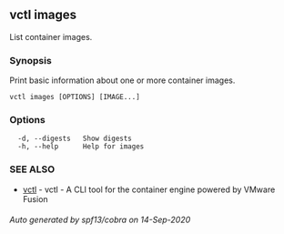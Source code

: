 ## vctl images

List container images.

### Synopsis

Print basic information about one or more container images.

```
vctl images [OPTIONS] [IMAGE...]
```

### Options

```
  -d, --digests   Show digests
  -h, --help      Help for images
```

### SEE ALSO

* [vctl](vctl.md)	 - vctl - A CLI tool for the container engine powered by VMware Fusion

###### Auto generated by spf13/cobra on 14-Sep-2020
